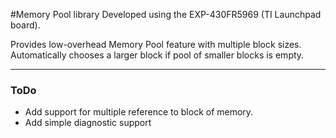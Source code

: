 #Memory Pool library
Developed using the EXP-430FR5969 (TI Launchpad board).

Provides low-overhead Memory Pool feature with multiple block sizes.  
Automatically chooses a larger block if pool of smaller blocks is empty.

----
### ToDo
* Add support for multiple reference to block of memory.
* Add simple diagnostic support